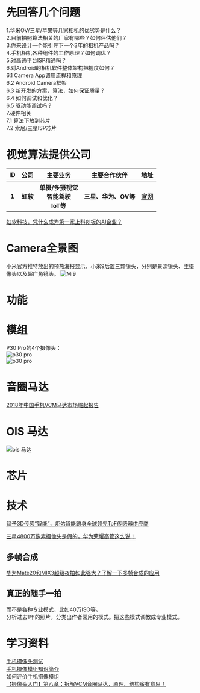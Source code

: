 # 先回答几个问题
1.华米OV/三星/苹果等几家相机的优劣势是什么？<br>
2.目前拍照算法相关的厂家有哪些？如何评估他们？<br>
3.你来设计一个能引导下一个3年的相机产品吗？<br>
4.手机相机各种组件的工作原理？如何调优？<br>
5.对高通平台ISP精通吗？<br>
6.对Android的相机软件整体架构把握度如何？<br>
  6.1 Camera App调用流程和原理<br>
  6.2 Android Camera框架<br>
  6.3 新开发的方案，算法，如何保证质量？<br>
  6.4 如何调试和优化？<br>
  6.5 驱动能调试吗？<br>
7.硬件相关<br>
7.1 算法下放到芯片<br>
7.2 索尼/三星ISP芯片


# 视觉算法提供公司
<table>
  <tr> <th> ID </th> <th>公司</th> <th>主要业务</th> <th>主要合作伙伴</th> <th>地址</th> </tr>
  <tr> <th> 1 </th> <th>虹软</th> <th>单摄/多摄视觉<br>智能驾驶<br>IoT等</th> <th>三星、华为、OV等</th> <th><a href = "https://www.arcsoft.com.cn/">官网</a></th> 
  </tr>
</table>

[虹软科技，凭什么成为第一家上科创板的AI企业？](http://t.zijieimg.com/6QLpR2/)<br>

# Camera全景图

小米官方推特放出的预热海报显示，小米9后置三颗镜头，分别是景深镜头、主摄像头以及超广角镜头。
![Mi9](http://cms-bucket.ws.126.net/2019/02/14/175e149afeeb4d9c838cb4670aa12f7b.png)<br>

# 功能 

# 模组 
P30 Pro的4个摄像头：<br>
![p30 pro](https://cdn.dxomark.com/wp-content/uploads/medias/post-27399/illustration_dxomark_A.jpg)<br>
![p30 pro](https://cdn.gsmarena.com/imgroot/reviews/19/huawei-p30-pro-12/ofic/-727w3/gsmarena_003.jpg)<br>

# 音圈马达
[2018年中国手机VCM马达市场崛起报告](https://baijiahao.baidu.com/s?id=1622074072011455342&wfr=spider&for=pc)<br>

# OIS 马达
![ois 马达](http://5b0988e595225.cdn.sohucs.com/images/20171023/1287b9c97aeb4fa7be3afc1bf035cb78.png)<br>

# 芯片 

# 技术 

[赋予3D传感“智能”，炬佑智能跻身全球领先ToF传感器供应商](https://baijiahao.baidu.com/s?id=1618837871805756218&wfr=spider&for=pc)<br>

[三星4800万像素摄像头是假的，华为荣耀高管这么说！](http://www.52rd.com/S_TXT/2019_1/TXT112123.HTM)<br>

## 多帧合成
[华为Mate20和MIX3超级夜拍如此强大？了解一下多帧合成的应用](https://www.toutiao.com/a6617306542599307779/)<br>

## 真正的随手一拍
而不是各种专业模式，比如40万ISO等。<br>
分析过去1年的照片，分类出作者常用的模式。把这些模式调教成专业模式。<br>

# 学习资料

[手机摄像头测试](https://wenku.baidu.com/view/5ea47f8b03d276a20029bd64783e0912a2167cf0.html)<br>
[手机摄像模组知识简介](https://wenku.baidu.com/view/0efa0e3a0166f5335a8102d276a20029bd646366.html?sxts=1553249183591)<br>
[如何评价手机摄像模组](https://wenku.baidu.com/view/0588dc670b1c59eef8c7b4ac.html?sxts=1553250478006)<br>
[【摄像头入门】第八章：拆解VCM音圈马达，原理、结构蛮有意思！](http://www.52rd.com/S_TXT/2014_10/TXT62308.HTM)<br>

